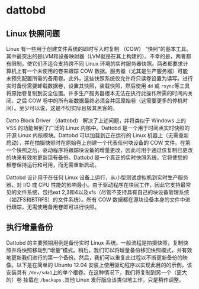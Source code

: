 # dattobd

## Linux 快照问题

Linux 有一些用于创建文件系统的即时写入时复制 （COW） “快照”的基本工具。其中最突出的是LVM和设备映射器（LVM就是在其上构建的）。不幸的是，两者都有限制，使它们不适合支持跨不同 Linux 环境的实时服务器快照。两者都要求计算机上有一个未使用的卷来跟踪 COW 数据。服务器（尤其是生产服务器）可能未预先配置所需的备用卷。此外，这些快照系统仅允许将只读卷设置为读写。进行实时备份需要卸载数据卷，设置其快照，装载快照，然后使用 `dd`​ 或 `rsync`​ 等工具将原始卷复制到安全位置。许多生产服务器根本无法在执行此操作所需的时间内关闭，之后 COW 卷中的所有新数据最终必须合并回原始卷（这需要更多的停机时间）。至少可以说，这是不切实际且极其黑客的。

Datto Block Driver （dattobd） 解决了上述问题，并将类似于 Windows 上的 VSS 的功能带到了广泛的 Linux 内核中。Dattobd 是一个用于时间点实时快照的开源 Linux 内核模块。Dattobd 可以加载到正在运行的 Linux 机器上（无需重新启动），并在拍摄快照时在原始卷上创建一个代表任何块设备的 COW 文件。在第一个快照之后，驱动程序将跟踪块设备的增量更改，因此可用于通过仅复制已更改的块来有效地更新现有备份。Dattobd 是一个真正的实时快照系统，它将使您的根卷保持运行和可用，而无需重新启动。

Dattobd 设计用于在任何 Linux 设备上运行，从小型测试虚拟机到实时生产服务器，对 I/O 或 CPU 性能的影响最小。由于驱动程序在块层工作，因此它支持最常见的文件系统，包括ext 2,3和4以及xfs（尽管不支持具有自己的块设备管理系统（如ZFS和BTRFS）的文件系统）。所有 COW 数据都在源块设备本身的文件中进行跟踪，无需使用备用卷即可进行快照。

## 执行增量备份

Dattobd 的主要预期用例是备份实时 Linux 系统。一般流程是拍摄快照，复制快照并将快照移动到“增量”模式。稍后，我们可以将增量备份移回快照模式，并有效地更新我们进行的第一个备份。然后，我们可以重复此过程以不断更新备份的映像。以下是在简单的 Ubuntu 12.04 安装上使用驱动程序以实现此目的的示例，该安装具有 `/dev/sda1`​ 上的单个根卷。在这种情况下，我们将复制到另一个（更大的）卷 挂载在 `/backups`​ .其他 Linux 发行版应该类似地工作，只是稍作调整。

‍

‍
